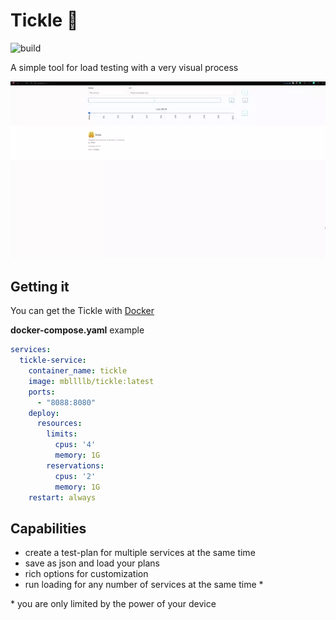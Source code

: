 # Tickle 🤗

![build](https://github.com/lllbllllb/tickle/actions/workflows/build.yml/badge.svg)

A simple tool for load testing with a very visual process

![tickle gif](/media/tickle.webp)

## Getting it
You can get the Tickle with [Docker](https://hub.docker.com/repository/docker/mbllllb/tickle)

**docker-compose.yaml** example
```yaml
services:
  tickle-service:
    container_name: tickle
    image: mbllllb/tickle:latest
    ports:
      - "8088:8080"
    deploy:
      resources:
        limits:
          cpus: '4'
          memory: 1G
        reservations:
          cpus: '2'
          memory: 1G
    restart: always
```

## Capabilities
* create a test-plan for multiple services at the same time
* save as json and load your plans
* rich options for customization
* run loading for any number of services at the same time *

&ast; you are only limited by the power of your device

